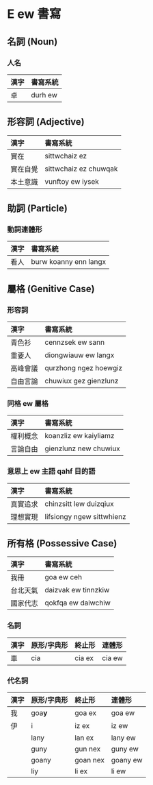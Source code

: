 # E ew 書寫

## 名詞 (Noun)

### 人名

| 漢字 | 書寫系統 |
| :--- | :--- |
| 卓 | durh ew |

## 形容詞 (Adjective)

| 漢字 | 書寫系統 |
| :--- | :--- |
| 實在 | sittwchaiz ez |
| 實在自覺 | sittwchaiz ez chuwqak |
| 本土意識 | vunftoy ew iysek |

## 助詞 (Particle)

### 動詞連體形

| 漢字 | 書寫系統 |
| :--- | :--- |
| 看人 | burw koanny enn langx |

## 屬格 (Genitive Case)

### 形容詞

| 漢字 | 書寫系統 |
| :--- | :--- |
| 青色衫 | cennzsek ew sann |
| 重要人 | diongwiauw ew langx |
| 高峰會議 | qurzhong ngez hoewgiz |
| 自由言論 | chuwiux gez gienzlunz |

### 同格 ew 屬格

| 漢字 | 書寫系統 |
| :--- | :--- |
| 權利概念 | koanzliz ew kaiyliamz |
| 言論自由 | gienzlunz new chuwiux |

### 意思上 ew 主語 qahf 目的語

| 漢字 | 書寫系統 |
| :--- | :--- |
| 真實追求 | chinzsitt lew duizqiux |
| 理想實現 | lifsiongy ngew sittwhienz |

## 所有格 (Possessive Case)

| 漢字 | 書寫系統 |
| :--- | :--- |
| 我冊 | goa ew ceh |
| 台北天氣 | daizvak ew tinnzkiw |
| 國家代志 | qokfqa ew daiwchiw |

### 名詞

| 漢字 | 原形/字典形 | 終止形 | 連體形 |
| :--- | :--- | :--- | :--- |
| 車 | cia | cia ex | cia ew |

### 代名詞

| 漢字 | 原形/字典形 | 終止形 | 連體形 |
| :--- | :--- | :--- | :--- |
| 我 | goa**y** | goa ex | goa ew |
| 伊 | i | iz ex | iz ew |
|| lany | lan ex | lany ew |
|| guny | gun nex | guny ew |
|| goany | goan nex | goany ew |
|| liy | li ex | li ew |
